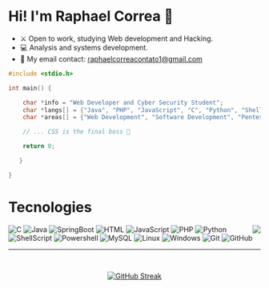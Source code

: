 # Hi! I'm Raphael Correa :wave:

    
- :crossed_swords: Open to work, studying Web development and Hacking.
- :computer: Analysis and systems development.
- :email: My email contact: raphaelcorreacontato1@gmail.com

```C
#include <stdio.h>

int main() {

    char *info = "Web Developer and Cyber Security Student";
    char *langs[] = {"Java", "PHP", "JavaScript", "C", "Python", "ShellScript", "SQL"};
    char *areas[] = {"Web Development", "Software Development", "Pentest", "Red Team"};

    // ... CSS is the final boss 🤯

    return 0;

   }

}
```
# Tecnologies
  <img align="right" src="https://media4.giphy.com/media/v1.Y2lkPTc5MGI3NjExYno5aGdyanp3b28xMm51aG8ydnh6a3ZiYWZudGw0dmw3a2hscDA5NCZlcD12MV9pbnRlcm5hbF9naWZfYnlfaWQmY3Q9cw/vfTnz2QVJ1ip2/giphy.gif">
  <div align="left">
    <div>
      <img alt="C" src="https://img.shields.io/badge/c-000000?style=for-the-badge&logo=c">
      <img alt="Java" src="https://img.shields.io/badge/Java-000000?style=for-the-badge&logo=openjdk&logoColor=orange">
      <img alt="SpringBoot" src="https://img.shields.io/badge/SpringBoot-000000?style=for-the-badge&logo=Spring&logoColor=6DB33F">  
      <img alt="HTML" src="https://img.shields.io/badge/HTML-000000?style=for-the-badge&logo=html5&logoColor=orange"> 
      <img alt="JavaScript" src="https://shields.io/badge/JavaScript-000000?style=for-the-badge&logo=JavaScript&logoColor=yellow">
      <img alt="PHP" src="https://img.shields.io/badge/PHP-000000?style=for-the-badge&logo=php&logoColor=blue">
      <img alt="Python" src="https://img.shields.io/badge/python-000000?style=for-the-badge&logo=python&logoColor=blue">  
      <img alt="ShellScript" src="https://img.shields.io/badge/Shell_Script-000000?style=for-the-badge&logo=gnu-bash&logoColor=white">
      <img alt="Powershell" src="https://img.shields.io/badge/powershell-000000?style=for-the-badge&logo=powershell">
      <img alt="MySQL" src="https://img.shields.io/badge/MySQL-000000?style=for-the-badge&logo=mysql&logoColor=white&labelColor=blue">
      <img alt="Linux" src="https://img.shields.io/badge/linux-000000?style=for-the-badge&logo=linux">
      <img alt="Windows" src="https://img.shields.io/badge/windows-000000?style=for-the-badge&logo=windows">
      <img alt="Git" src="https://img.shields.io/badge/git-000000?style=for-the-badge&logo=git">
      <img alt="GitHub" src="https://img.shields.io/badge/github-000000?style=for-the-badge&logo=github">
    </div>
    <hr height="1">
  </div>

<img src="https://raw.githubusercontent.com/catppuccin/catppuccin/main/assets/misc/transparent.png" height="30" width="0px" />
</div>
<div align="center">
<a href="https://git.io/streak-stats"><img src="https://streak-stats.demolab.com?user=raphaelcorrea1&theme=catppuccin-mocha&hide_border=true&mode=weekly&hide_total_contributions=true&hide_longest_streak=true" alt="GitHub Streak" /></a>
</div>
</div>
